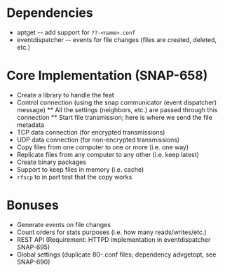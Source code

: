 
# Dependencies

* aptget -- add support for `??-<name>.conf`
* eventdispatcher -- events for file changes (files are created, deleted, etc.)

# Core Implementation (SNAP-658)

* Create a library to handle the feat
* Control connection (using the snap communicator (event dispatcher) message)
** All the settings (neighbors, etc.) are passed through this connection
** Start file transmission; here is where we send the file metadata
* TCP data connection (for encrypted transmissions)
* UDP data connection (for non-encrypted transmissions)
* Copy files from one computer to one or more (i.e. one way)
* Replicate files from any computer to any other (i.e. keep latest)
* Create binary packages
* Support to keep files in memory (i.e. cache)
* `rfscp` to in part test that the copy works

# Bonuses

* Generate events on file changes
* Count orders for stats purposes (i.e. how many reads/writes/etc.)
* REST API (Requirement: HTTPD implementation in eventdispatcher SNAP-695)
* Global settings (duplicate 80-<name>.conf files; dependency advgetopt,
  see SNAP-690)

